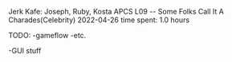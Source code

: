 Jerk Kafe: Joseph, Ruby, Kosta
APCS
L09 -- Some Folks Call It A Charades(Celebrity)
2022-04-26
time spent: 1.0 hours


TODO:
-gameflow
-etc.







-GUI stuff
